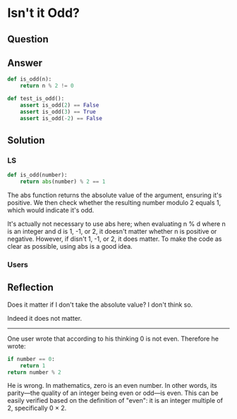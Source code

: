 # Isn't it Odd?

## Question

## Answer

```python
def is_odd(n):
    return n % 2 != 0

def test_is_odd():
    assert is_odd(2) == False
    assert is_odd(3) == True
    assert is_odd(-2) == False
```

## Solution

### LS

```python
def is_odd(number):
    return abs(number) % 2 == 1
```

The abs function returns the absolute value of the argument, ensuring it's positive. We then check whether the resulting number modulo 2 equals 1, which would indicate it's odd.

It's actually not necessary to use abs here; when evaluating n % d where n is an integer and d is 1, -1, or 2, it doesn't matter whether n is positive or negative. However, if disn't 1, -1, or 2, it does matter. To make the code as clear as possible, using abs is a good idea.

### Users

## Reflection

Does it matter if I don't take the absolute value? I don't think so.

Indeed it does not matter.

---

One user wrote that according to his thinking 0 is not even. Therefore he wrote:

```python
if number == 0: 
    return 1
return number % 2
```

He is wrong. In mathematics, zero is an even number. In other words, its parity—the quality of an integer being even or odd—is even. This can be easily verified based on the definition of "even": it is an integer multiple of 2, specifically 0 × 2.
